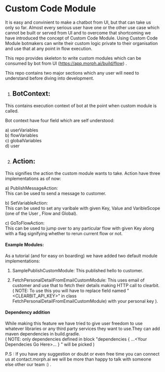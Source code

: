 # Custom Code Module
It is easy and convinient to make a chatbot from UI, but that can take us only so far. Almost every serious user have one or the other use case which cannot be built or served from UI and to overcome that shortcoming we have introduced the concept of Custom Code Module. Using Custom Code Module botmakers can write their custom logic private to their organisation and use that at any point in flow execution.

This repo provides skeleton to write custom modules which can be consumed by bot from UI (https://app.morph.ai/build/flow) .

This repo contains two major sections which any user will need to understand before diving into development.

1. ## BotContext:

This contains execution context of bot at the point when custom module is called.

Bot context have four field which are self understood:

a) userVariables  
b) flowVariables  
c) globalVariables  
d) user  

2. ## Action:

This signifies the action the custom module wants to take.
Action have three implementations as of now:

a) PublishMessageAction:  
This can be used to send a message to customer.

b) SetVariableAction:  
This can be used to set any varibale with given Key, Value and VaribleScope (one of the User , Flow and Global).

c) GoToFlowAction:  
This can be used to jump over to any particular flow with given Key along with a flag signifying whether to rerun current flow or not. 

#### Example Modules:

As a tutorial (and for easy on boarding) we have added two default module implementations:

1) SamplePublishCustomModule: This published hello to customer.  

2) FetchPersonalDetailFromEmailCustomModule:  This uses email of customer and use that to fetch their details making HTTP call to clearbit.  
( NOTE: To use this you will have to replace field named "\<CLEARBIT_API_KEY>\" in class FetchPersonalDetailFromEmailCustomModule) with your personal key ).  

#### Dependency addition

While making this feature we have tried to give user freedom to use whatever libraries or any third party services they want to use.They can add
maven dependencies in build.gradle.  
( NOTE: only dependencies defined in block "dependencies { ...\<Your Dependecies Go Here\>... } " will be picked )

P.S : If you have any suggestion or doubt or even free time you can connect us at contact.morph.ai we will be more than happy to talk with someone else other our team :) .
